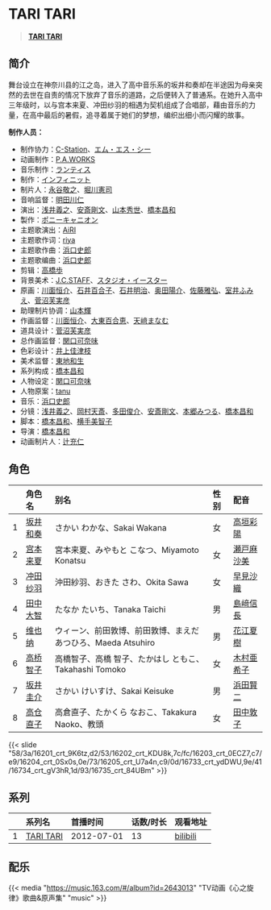 # TARI TARI


> <u>**[TARI TARI](https://bgm.tv/subject/37137)**</u>

## 简介

舞台设立在神奈川县的江之岛，进入了高中音乐系的坂井和奏却在半途因为母亲突然的去世在自责的情况下放弃了音乐的道路，之后便转入了普通系。在她升入高中三年级时，以与宫本来夏、冲田纱羽的相遇为契机组成了合唱部，藉由音乐的力量，在高中最后的暑假，追寻着属于她们的梦想，编织出细小而闪耀的故事。

**制作人员：**
- 制作协力：[C-Station](https://bgm.tv/person/15461)、[エム・エス・シー](https://bgm.tv/person/13430)
- 动画制作：[P.A.WORKS](https://bgm.tv/person/5917)
- 音乐制作：[ランティス](https://bgm.tv/person/57)
- 制作：[インフィニット](https://bgm.tv/person/24436)
- 制片人：[永谷敬之](https://bgm.tv/person/12021)、[堀川憲司](https://bgm.tv/person/1195)
- 音响监督：[明田川仁](https://bgm.tv/person/477)
- 演出：[浅井義之](https://bgm.tv/person/12162)、[安斎剛文](https://bgm.tv/person/12750)、[山本秀世](https://bgm.tv/person/11876)、[橋本昌和](https://bgm.tv/person/7822)
- 製作：[ポニーキャニオン](https://bgm.tv/person/64)
- 主题歌演出：[AiRI](https://bgm.tv/person/5868)
- 主题歌作词：[riya](https://bgm.tv/person/5870)
- 主题歌作曲：[浜口史郎](https://bgm.tv/person/292)
- 主题歌编曲：[浜口史郎](https://bgm.tv/person/292)
- 剪辑：[高橋歩](https://bgm.tv/person/11895)
- 背景美术：[J.C.STAFF](https://bgm.tv/person/390)、[スタジオ・イースター](https://bgm.tv/person/6502)
- 原画：[川面恒介](https://bgm.tv/person/11075)、[石井百合子](https://bgm.tv/person/3512)、[石井明治](https://bgm.tv/person/241)、[奥田陽介](https://bgm.tv/person/12757)、[佐藤雅弘](https://bgm.tv/person/11489)、[室井ふみえ](https://bgm.tv/person/1074)、[菅沼芙実彦](https://bgm.tv/person/15927)
- 助理制片协调：[山本輝](https://bgm.tv/person/38335)
- 作画监督：[川面恒介](https://bgm.tv/person/11075)、[大東百合恵](https://bgm.tv/person/12504)、[天﨑まなむ](https://bgm.tv/person/3694)
- 道具设计：[菅沼芙実彦](https://bgm.tv/person/15927)
- 总作画监督：[関口可奈味](https://bgm.tv/person/318)
- 色彩设计：[井上佳津枝](https://bgm.tv/person/1997)
- 美术监督：[東地和生](https://bgm.tv/person/11896)
- 系列构成：[橋本昌和](https://bgm.tv/person/7822)
- 人物设定：[関口可奈味](https://bgm.tv/person/318)
- 人物原案：[tanu](https://bgm.tv/person/10342)
- 音乐：[浜口史郎](https://bgm.tv/person/292)
- 分镜：[浅井義之](https://bgm.tv/person/12162)、[岡村天斎](https://bgm.tv/person/920)、[多田俊介](https://bgm.tv/person/3123)、[安斎剛文](https://bgm.tv/person/12750)、[本郷みつる](https://bgm.tv/person/522)、[橋本昌和](https://bgm.tv/person/7822)
- 脚本：[橋本昌和](https://bgm.tv/person/7822)、[横手美智子](https://bgm.tv/person/337)
- 导演：[橋本昌和](https://bgm.tv/person/7822)
- 动画制片人：[辻充仁](https://bgm.tv/person/42762)

## 角色

|     |   角色名   |   别名  | 性别 |  配音  |
|:--- |:------  |:----      |:---  |:--   |
| 1 | [坂井和奏](https://bgm.tv/character/16201) | さかい わかな、Sakai Wakana | 女 | [高垣彩陽](https://bgm.tv/person/4757) |
| 2 | [宫本来夏](https://bgm.tv/character/16202) | 宮本来夏、みやもと こなつ、Miyamoto Konatsu | 女 | [瀬戸麻沙美](https://bgm.tv/person/5766) |
| 3 | [冲田纱羽](https://bgm.tv/character/16203) | 沖田紗羽、おきた さわ、Okita Sawa | 女 | [早見沙織](https://bgm.tv/person/4895) |
| 4 | [田中大智](https://bgm.tv/character/16204) | たなか たいち、Tanaka Taichi | 男 | [島﨑信長](https://bgm.tv/person/7392) |
| 5 | [维也纳](https://bgm.tv/character/16205) | ウィーン、前田敦博、前田敦博、まえだ あつひろ、Maeda Atsuhiro | 男 | [花江夏樹](https://bgm.tv/person/7772) |
| 6 | [高桥智子](https://bgm.tv/character/16733) | 高橋智子、高橋 智子、たかはし ともこ、Takahashi Tomoko | 女 | [木村亜希子](https://bgm.tv/person/4082) |
| 7 | [坂井圭介](https://bgm.tv/character/16734) | さかい けいすけ、Sakai Keisuke | 男 | [浜田賢二](https://bgm.tv/person/4323) |
| 8 | [高仓直子](https://bgm.tv/character/16735) | 高倉直子、たかくら なおこ、Takakura Naoko、教頭 | 女 | [田中敦子](https://bgm.tv/person/3873) |

{{< slide "58/3a/16201_crt_9K6tz,d2/53/16202_crt_KDU8k,7c/fc/16203_crt_0ECZ7,c7/e9/16204_crt_0Sx0s,0e/73/16205_crt_U7a4n,c9/0d/16733_crt_ydDWU,9e/41/16734_crt_gV3hR,1d/93/16735_crt_84UBm" >}}

## 系列

|     |   系列名   |   首播时间  | 话数/时长  | 观看地址 |
|:---  |:------    |:----      |:---       |:---  |
| 1 |[TARI TARI](https://bgm.tv/subject/37137)| 2012-07-01 | 13 | [bilibili](https://www.bilibili.com/bangumi/play/ep13551)  |


## 配乐

{{< media "https://music.163.com/#/album?id=2643013"
"TV动画《心之旋律》歌曲&原声集"
"music" >}}
